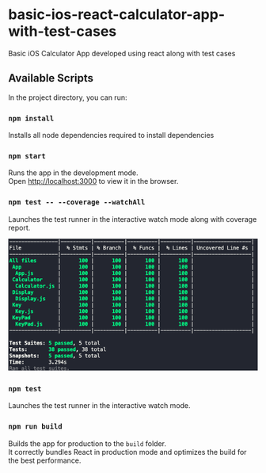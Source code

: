 # basic-ios-react-calculator-app-with-test-cases

Basic iOS Calculator App developed using react along with test cases

## Available Scripts

In the project directory, you can run:

### `npm install`

Installs all node dependencies required to install dependencies

### `npm start`

Runs the app in the development mode.<br />
Open [http://localhost:3000](http://localhost:3000) to view it in the browser.

### `npm test -- --coverage --watchAll`

Launches the test runner in the interactive watch mode along with coverage report.<br />

![Coverage Report](/public/coverageReport.png)

### `npm test`

Launches the test runner in the interactive watch mode.<br />

### `npm run build`

Builds the app for production to the `build` folder.<br />
It correctly bundles React in production mode and optimizes the build for the best performance.
